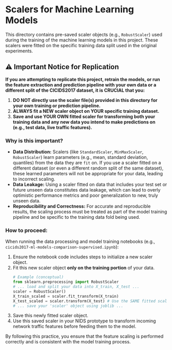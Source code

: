 # Scalers for Machine Learning Models

This directory contains pre-saved scaler objects (e.g., `RobustScaler`) used during the training of the machine learning models in this project. These scalers were fitted on the specific training data split used in the original experiments.

## ⚠️ Important Notice for Replication

**If you are attempting to replicate this project, retrain the models, or run the feature extraction and prediction pipeline with your own data or a different split of the CICIDS2017 dataset, it is CRUCIAL that you:**

1.  **DO NOT directly use the scaler file(s) provided in this directory for your own training or prediction pipeline.**
2.  **ALWAYS fit a NEW scaler object on YOUR specific training dataset.**
3.  **Save and use YOUR OWN fitted scaler for transforming both your training data and any new data you intend to make predictions on (e.g., test data, live traffic features).**

### Why is this important?

- **Data Distribution:** Scalers (like `StandardScaler`, `MinMaxScaler`, `RobustScaler`) learn parameters (e.g., mean, standard deviation, quantiles) from the data they are `fit` on. If you use a scaler fitted on a different dataset (or even a different random split of the same dataset), these learned parameters will not be appropriate for your data, leading to incorrect scaling.
- **Data Leakage:** Using a scaler fitted on data that includes your test set or future unseen data constitutes data leakage, which can lead to overly optimistic performance metrics and poor generalization to new, truly unseen data.
- **Reproducibility and Correctness:** For accurate and reproducible results, the scaling process must be treated as part of the model training pipeline and be specific to the training data fold being used.

### How to proceed:

When running the data processing and model training notebooks (e.g., `cicids2017-ml-models-comparison-supervised.ipynb`):

1.  Ensure the notebook code includes steps to initialize a new scaler object.
2.  Fit this new scaler object **only on the training portion** of your data.
    ```python
    # Example (conceptual)
    from sklearn.preprocessing import RobustScaler
    # ... load and split your data into X_train, X_test ...
    scaler = RobustScaler()
    X_train_scaled = scaler.fit_transform(X_train)
    X_test_scaled = scaler.transform(X_test) # Use the SAME fitted scaler
    # ... save your 'scaler' object using joblib ...
    ```
3.  Save this newly fitted scaler object.
4.  Use this saved scaler in your NIDS prototype to transform incoming network traffic features before feeding them to the model.

By following this practice, you ensure that the feature scaling is performed correctly and is consistent with the model training process.
